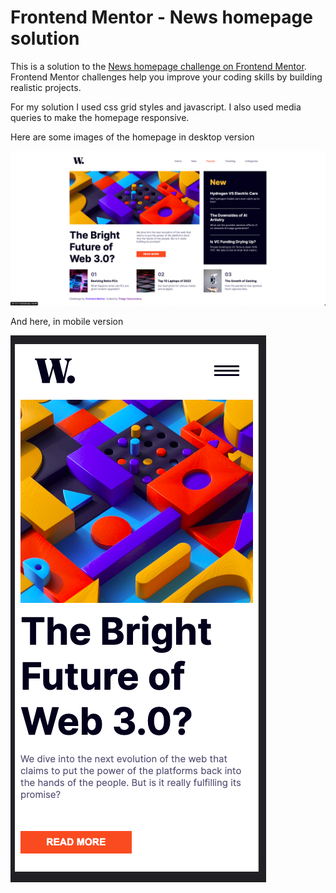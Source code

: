 # Frontend Mentor - News homepage solution

This is a solution to the [News homepage challenge on Frontend Mentor](https://www.frontendmentor.io/challenges/news-homepage-H6SWTa1MFl). Frontend Mentor challenges help you improve your coding skills by building realistic projects. 

For my solution I used css grid styles and javascript. I also used media queries to make the homepage responsive.

Here are some images of the homepage in desktop version

![0](./design/my-solution-desktop.png)

And here, in mobile version

![1](./design/my-solution-mobile.png)
